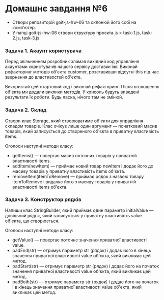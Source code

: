 # **Домашнє завдання №6**

- Створи репозиторій goit-js-hw-06 та склонюй його собі на комп’ютер.
- У папці goit-js-hw-06 створи структуру проєкта js > task-1.js, task-2.js, task-3.js

### **Задача 1. Акаунт користувача**

Перед звільненням розробник зламав вихідний код управління акаунтами користувачів нашого сервісу доставки їжі. Виконай рефакторинг методів об'єкта customer, розставивши відсутні this під час звернення до властивостей об'єкта.

Використай цей стартовий код і виконай рефакторинг. Після оголошення об'єкта ми додали виклики методів. У консоль будуть виведені результати їх роботи. Будь ласка, нічого там не змінюй.

### **Задача 2. Склад**

Створи клас Storage, який створюватиме об'єкти для управління складом товарів. Клас очікує лише один аргумент — початковий масив товарів, який записується до створеного об'єкта в приватну властивість items.

Оголоси наступні методи класу:

- getItems() — повертає масив поточних товарів у приватній властивості items.
- addItem(newItem) — приймає новий товар newItem і додає його до масиву товарів у приватну властивість items об'єкта.
- removeItem(itemToRemove) — приймає рядок з назвою товару itemToRemove і видаляє його з масиву товарів у приватній властивості items об'єкта.

### **Задача 3. Конструктор рядків**

Напиши клас StringBuilder, який приймає один параметр initialValue — довільний рядок, який записується у приватну властивість value об'єкта, що створюється.

Оголоси наступні методи класу:

- getValue() — повертає поточне значення приватної властивості value.
- padEnd(str) — отримує параметр str (рядок) і додає його в кінець значення приватної властивості value об'єкта, який викликає цей метод.
- padStart(str) — отримує параметр str (рядок) і додає його на початок значення приватної властивості value об'єкта, який викликає цей метод.
- padBoth(str) — отримує параметр str (рядок) і додає його на початок і в кінець значення приватної властивості value об'єкта, який викликає цей метод.